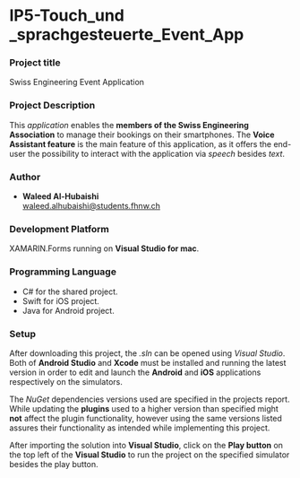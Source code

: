 ﻿# IP5-Touch_und _sprachgesteuerte_Event_App

### Project title
Swiss Engineering Event Application

### Project Description
This *application* enables the **members of the Swiss Engineering Association** 
to manage their bookings on their smartphones.
The **Voice Assistant feature** is the main feature of this application, 
as it offers the end-user the possibility to interact with the application 
via *speech* besides *text*.

### Author
* **Waleed Al-Hubaishi**\
waleed.alhubaishi@students.fhnw.ch

### Development Platform
XAMARIN.Forms running on **Visual Studio for mac**.

### Programming Language
* C# for the shared project.
* Swift for iOS project.
* Java for Android project.


### Setup
After downloading this project, the *.sln* can be opened using *Visual Studio*.
Both of **Android Studio** and **Xcode** must be installed and running the latest version
in order to edit and launch the **Android** and **iOS** applications respectively on the simulators.

The *NuGet* dependencies versions used are specified in the projects report. 
While updating the **plugins** used to a higher version than specified might **not** affect the plugin functionality, 
however using the same versions listed assures their functionality as intended while implementing this project.

After importing the solution into **Visual Studio**, click on the **Play button** on the top left of
the **Visual Studio** to run the project on the specified simulator besides the play button.
